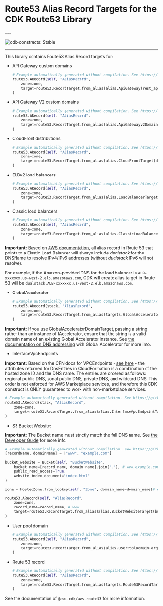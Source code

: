 # Route53 Alias Record Targets for the CDK Route53 Library

<!--BEGIN STABILITY BANNER-->---


![cdk-constructs: Stable](https://img.shields.io/badge/cdk--constructs-stable-success.svg?style=for-the-badge)

---
<!--END STABILITY BANNER-->

This library contains Route53 Alias Record targets for:

* API Gateway custom domains

  ```python
  # Example automatically generated without compilation. See https://github.com/aws/jsii/issues/826
  route53.ARecord(self, "AliasRecord",
      zone=zone,
      target=route53.RecordTarget.from_alias(alias.ApiGateway(rest_api))
  )
  ```
* API Gateway V2 custom domains

  ```python
  # Example automatically generated without compilation. See https://github.com/aws/jsii/issues/826
  route53.ARecord(self, "AliasRecord",
      zone=zone,
      target=route53.RecordTarget.from_alias(alias.ApiGatewayv2DomainProperties(domain_name.regional_domain_name, domain_name.regional_hosted_zone_id))
  )
  ```
* CloudFront distributions

  ```python
  # Example automatically generated without compilation. See https://github.com/aws/jsii/issues/826
  route53.ARecord(self, "AliasRecord",
      zone=zone,
      target=route53.RecordTarget.from_alias(alias.CloudFrontTarget(distribution))
  )
  ```
* ELBv2 load balancers

  ```python
  # Example automatically generated without compilation. See https://github.com/aws/jsii/issues/826
  route53.ARecord(self, "AliasRecord",
      zone=zone,
      target=route53.RecordTarget.from_alias(alias.LoadBalancerTarget(elbv2))
  )
  ```
* Classic load balancers

  ```python
  # Example automatically generated without compilation. See https://github.com/aws/jsii/issues/826
  route53.ARecord(self, "AliasRecord",
      zone=zone,
      target=route53.RecordTarget.from_alias(alias.ClassicLoadBalancerTarget(elb))
  )
  ```

**Important:** Based on [AWS documentation](https://aws.amazon.com/de/premiumsupport/knowledge-center/alias-resource-record-set-route53-cli/), all alias record in Route 53 that points to a Elastic Load Balancer will always include *dualstack* for the DNSName to resolve IPv4/IPv6 addresses (without *dualstack* IPv6 will not resolve).

For example, if the Amazon-provided DNS for the load balancer is `ALB-xxxxxxx.us-west-2.elb.amazonaws.com`, CDK will create alias target in Route 53 will be `dualstack.ALB-xxxxxxx.us-west-2.elb.amazonaws.com`.

* GlobalAccelerator

  ```python
  # Example automatically generated without compilation. See https://github.com/aws/jsii/issues/826
  route53.ARecord(stack, "AliasRecord",
      zone=zone,
      target=route53.RecordTarget.from_alias(targets.GlobalAcceleratorTarget(accelerator))
  )
  ```

**Important:** If you use GlobalAcceleratorDomainTarget, passing a string rather than an instance of IAccelerator, ensure that the string is a valid domain name of an existing Global Accelerator instance.
See [the documentation on DNS addressing](https://docs.aws.amazon.com/global-accelerator/latest/dg/dns-addressing-custom-domains.dns-addressing.html) with Global Accelerator for more info.

* InterfaceVpcEndpoints

**Important:** Based on the CFN docs for VPCEndpoints - [see here](attrDnsEntries) - the attributes returned for DnsEntries in CloudFormation is a combination of the hosted zone ID and the DNS name. The entries are ordered as follows: regional public DNS, zonal public DNS, private DNS, and wildcard DNS. This order is not enforced for AWS Marketplace services, and therefore this CDK construct is ONLY guaranteed to work with non-marketplace services.

```python
# Example automatically generated without compilation. See https://github.com/aws/jsii/issues/826
route53.ARecord(stack, "AliasRecord",
    zone=zone,
    target=route53.RecordTarget.from_alias(alias.InterfaceVpcEndpointTarget(interface_vpc_endpoint))
)
```

* S3 Bucket Website:

**Important:** The Bucket name must strictly match the full DNS name.
See [the Developer Guide](https://docs.aws.amazon.com/Route53/latest/DeveloperGuide/getting-started.html) for more info.

```python
# Example automatically generated without compilation. See https://github.com/aws/jsii/issues/826
[recordName, domainName] = ["www", "example.com"]

bucket_website = Bucket(self, "BucketWebsite",
    bucket_name=[record_name, domain_name].join("."), # www.example.com
    public_read_access=True,
    website_index_document="index.html"
)

zone = HostedZone.from_lookup(self, "Zone", domain_name=domain_name)# example.com

route53.ARecord(self, "AliasRecord",
    zone=zone,
    record_name=record_name, # www
    target=route53.RecordTarget.from_alias(alias.BucketWebsiteTarget(bucket))
)
```

* User pool domain

  ```python
  # Example automatically generated without compilation. See https://github.com/aws/jsii/issues/826
  route53.ARecord(self, "AliasRecord",
      zone=zone,
      target=route53.RecordTarget.from_alias(alias.UserPoolDomainTarget(domain))
  )
  ```
* Route 53 record

  ```python
  # Example automatically generated without compilation. See https://github.com/aws/jsii/issues/826
  route53.ARecord(self, "AliasRecord",
      zone=zone,
      target=route53.RecordTarget.from_alias(targets.Route53RecordTarget(record))
  )
  ```

See the documentation of `@aws-cdk/aws-route53` for more information.
